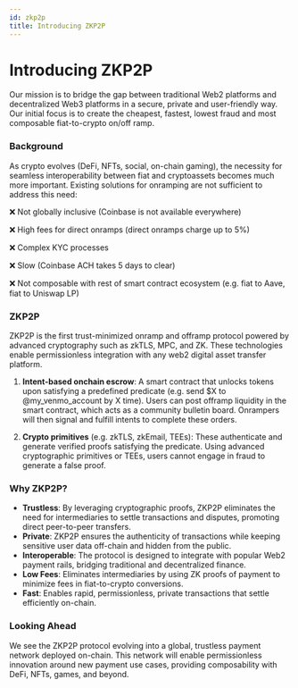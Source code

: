 ```yaml
---
id: zkp2p
title: Introducing ZKP2P
---
```


# Introducing ZKP2P

Our mission is to bridge the gap between traditional Web2 platforms and decentralized Web3 platforms in a secure, private and user-friendly way. Our initial focus is to create the cheapest, fastest, lowest fraud and most composable fiat-to-crypto on/off ramp.

### Background

As crypto evolves (DeFi, NFTs, social, on-chain gaming), the necessity for seamless interoperability between fiat and cryptoassets becomes much more important. Existing solutions for onramping are not sufficient to address this need:

❌ Not globally inclusive (Coinbase is not available everywhere)

❌ High fees for direct onramps (direct onramps charge up to 5%)

❌ Complex KYC processes

❌ Slow (Coinbase ACH takes 5 days to clear)

❌ Not composable with rest of smart contract ecosystem (e.g. fiat to Aave, fiat to Uniswap LP)

### ZKP2P

ZKP2P is the first trust-minimized onramp and offramp protocol powered by advanced cryptography such as zkTLS, MPC, and ZK. These technologies enable permissionless integration with any web2 digital asset transfer platform.

1. **Intent-based onchain escrow**: A smart contract that unlocks tokens upon satisfying a predefined predicate (e.g. send \$X to @my_venmo_account by X time). Users can post offramp liquidity in the smart contract, which acts as a community bulletin board. Onrampers will then signal and fulfill intents to complete these orders.

2. **Crypto primitives** (e.g. zkTLS, zkEmail, TEEs): These authenticate and generate verified proofs satisfying the predicate. Using advanced cryptographic primitives or TEEs, users cannot engage in fraud to generate a false proof.

### Why ZKP2P?

- **Trustless**: By leveraging cryptographic proofs, ZKP2P eliminates the need for intermediaries to settle transactions and disputes, promoting direct peer-to-peer transfers.
- **Private**: ZKP2P ensures the authenticity of transactions while keeping sensitive user data off-chain and hidden from the public.
- **Interoperable**: The protocol is designed to integrate with popular Web2 payment rails, bridging traditional and decentralized finance.
- **Low Fees**: Eliminates intermediaries by using ZK proofs of payment to minimize fees in fiat-to-crypto conversions.
- **Fast**: Enables rapid, permissionless, private transactions that settle efficiently on-chain.

### Looking Ahead

We see the ZKP2P protocol evolving into a global, trustless payment network deployed on-chain. This network will enable permissionless innovation around new payment use cases, providing composability with DeFi, NFTs, games, and beyond.
